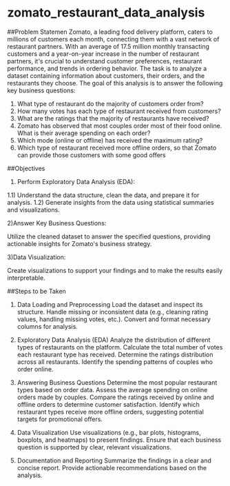 # zomato_restaurant_data_analysis

##Problem Statemen
Zomato, a leading food delivery platform, caters to millions of customers each month, connecting them with a vast network of restaurant partners. With an average of 17.5 million monthly transacting customers and a year-on-year increase in the number of restaurant partners, it's crucial to understand customer preferences, restaurant performance, and trends in ordering behavior.
The task is to analyze a dataset containing information about customers, their orders, and the restaurants they choose. The goal of this analysis is to answer the following key business questions:


1) What type of restaurant do the majority of customers order from?
2) How many votes has each type of restaurant received from customers?
3) What are the ratings that the majority of restaurants have received?
4) Zomato has observed that most couples order most of their food online. What is their average spending on each order?
5) Which mode (online or offline) has received the maximum rating?
6) Which type of restaurant received more offline orders, so that Zomato can provide those customers with some good offers

##Objectives

1) Perform Exploratory Data Analysis (EDA):

1.1) Understand the data structure, clean the data, and prepare it for analysis.
1.2) Generate insights from the data using statistical summaries and visualizations.

2)Answer Key Business Questions:

Utilize the cleaned dataset to answer the specified questions, providing actionable insights for Zomato's business strategy.

3)Data Visualization:

Create visualizations to support your findings and to make the results easily interpretable.

##Steps to be Taken

1. Data Loading and Preprocessing
Load the dataset and inspect its structure.
Handle missing or inconsistent data (e.g., cleaning rating values, handling missing votes, etc.).
Convert and format necessary columns for analysis.

2. Exploratory Data Analysis (EDA)
Analyze the distribution of different types of restaurants on the platform.
Calculate the total number of votes each restaurant type has received.
Determine the ratings distribution across all restaurants.
Identify the spending patterns of couples who order online.

3. Answering Business Questions
Determine the most popular restaurant types based on order data.
Assess the average spending on online orders made by couples.
Compare the ratings received by online and offline orders to determine customer satisfaction.
Identify which restaurant types receive more offline orders, suggesting potential targets for promotional offers.

4. Data Visualization
Use visualizations (e.g., bar plots, histograms, boxplots, and heatmaps) to present findings.
Ensure that each business question is supported by clear, relevant visualizations.

5. Documentation and Reporting
Summarize the findings in a clear and concise report.
Provide actionable recommendations based on the analysis.

